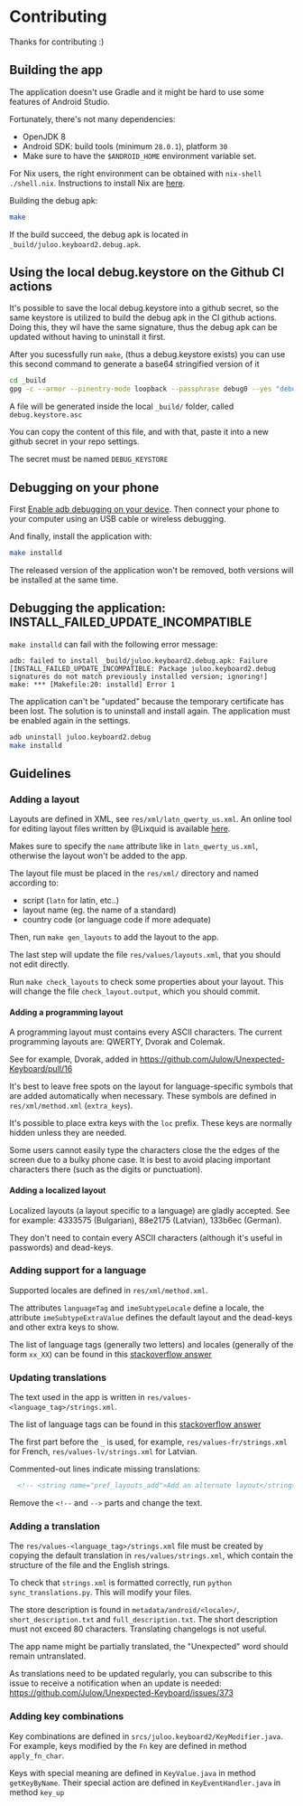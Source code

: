 # Contributing

Thanks for contributing :)

## Building the app

The application doesn't use Gradle and it might be hard to use some features of
Android Studio.

Fortunately, there's not many dependencies:
- OpenJDK 8
- Android SDK: build tools (minimum `28.0.1`), platform `30`
- Make sure to have the `$ANDROID_HOME` environment variable set.

For Nix users, the right environment can be obtained with `nix-shell ./shell.nix`.
Instructions to install Nix are [here](https://nixos.wiki/wiki/Nix_Installation_Guide).

Building the debug apk:

```sh
make
```

If the build succeed, the debug apk is located in `_build/juloo.keyboard2.debug.apk`.

## Using the local debug.keystore on the Github CI actions

It's possible to save the local debug.keystore into a github secret, so the same keystore is utilized to build the debug apk in the CI github actions.
Doing this, they wil have the same signature, thus the debug apk can be updated without having to uninstall it first.

After you sucessfully run `make`, (thus a debug.keystore exists) you can use this second command to generate a base64 stringified version of it

```sh
cd _build
gpg -c --armor --pinentry-mode loopback --passphrase debug0 --yes "debug.keystore"
```

A file will be generated inside the local `_build/` folder, called `debug.keystore.asc`

You can copy the content of this file, and with that, paste it into a new github secret in your repo settings.

The secret must be named `DEBUG_KEYSTORE`

## Debugging on your phone

First [Enable adb debugging on your device](https://developer.android.com/studio/command-line/adb#Enabling).
Then connect your phone to your computer using an USB cable or wireless
debugging.

And finally, install the application with:
```sh
make installd
```

The released version of the application won't be removed, both versions will
be installed at the same time.

## Debugging the application: INSTALL_FAILED_UPDATE_INCOMPATIBLE

`make installd` can fail with the following error message:

```
adb: failed to install _build/juloo.keyboard2.debug.apk: Failure [INSTALL_FAILED_UPDATE_INCOMPATIBLE: Package juloo.keyboard2.debug signatures do not match previously installed version; ignoring!]
make: *** [Makefile:20: installd] Error 1
```

The application can't be "updated" because the temporary certificate has been
lost. The solution is to uninstall and install again.
The application must be enabled again in the settings.

```sh
adb uninstall juloo.keyboard2.debug
make installd
```

## Guidelines

### Adding a layout

Layouts are defined in XML, see `res/xml/latn_qwerty_us.xml`.
An online tool for editing layout files written by @Lixquid is available
[here](https://unexpected-keyboard-layout-editor.lixquid.com/).

Makes sure to specify the `name` attribute like in `latn_qwerty_us.xml`,
otherwise the layout won't be added to the app.

The layout file must be placed in the `res/xml/` directory and named according to:
- script (`latn` for latin, etc..)
- layout name (eg. the name of a standard)
- country code (or language code if more adequate)

Then, run `make gen_layouts` to add the layout to the app.

The last step will update the file `res/values/layouts.xml`, that you should
not edit directly.

Run `make check_layouts` to check some properties about your layout. This will
change the file `check_layout.output`, which you should commit.

#### Adding a programming layout

A programming layout must contains every ASCII characters.
The current programming layouts are: QWERTY, Dvorak and Colemak.

See for example, Dvorak, added in https://github.com/Julow/Unexpected-Keyboard/pull/16

It's best to leave free spots on the layout for language-specific symbols that
are added automatically when necessary.
These symbols are defined in `res/xml/method.xml` (`extra_keys`).

It's possible to place extra keys with the `loc` prefix. These keys are
normally hidden unless they are needed.

Some users cannot easily type the characters close the the edges of the screen
due to a bulky phone case. It is best to avoid placing important characters
there (such as the digits or punctuation).

#### Adding a localized layout

Localized layouts (a layout specific to a language) are gladly accepted.
See for example: 4333575 (Bulgarian), 88e2175 (Latvian), 133b6ec (German).

They don't need to contain every ASCII characters (although it's useful in
passwords) and dead-keys.

### Adding support for a language

Supported locales are defined in `res/xml/method.xml`.

The attributes `languageTag` and `imeSubtypeLocale` define a locale, the
attribute `imeSubtypeExtraValue` defines the default layout and the dead-keys
and other extra keys to show.

The list of language tags (generally two letters)
and locales (generally of the form `xx_XX`)
can be found in this [stackoverflow answer](https://stackoverflow.com/a/7989085)

### Updating translations

The text used in the app is written in `res/values-<language_tag>/strings.xml`.

The list of language tags can be found in this
[stackoverflow answer](https://stackoverflow.com/a/7989085)

The first part before the `_` is used, for example,
`res/values-fr/strings.xml` for French,
`res/values-lv/strings.xml` for Latvian.

Commented-out lines indicate missing translations:

```xml
  <!-- <string name="pref_layouts_add">Add an alternate layout</string> -->
```

Remove the `<!--` and `-->` parts and change the text.

### Adding a translation

The `res/values-<language_tag>/strings.xml` file must be created by copying the
default translation in `res/values/strings.xml`, which contain the structure of
the file and the English strings.

To check that `strings.xml` is formatted correctly, run
`python sync_translations.py`. This will modify your files.

The store description is found in `metadata/android/<locale>/`,
`short_description.txt` and `full_description.txt`.
The short description must not exceed 80 characters.
Translating changelogs is not useful.

The app name might be partially translated, the "Unexpected" word should remain
untranslated.

As translations need to be updated regularly, you can subscribe to this issue
to receive a notification when an update is needed:
https://github.com/Julow/Unexpected-Keyboard/issues/373

### Adding key combinations

Key combinations are defined in `srcs/juloo.keyboard2/KeyModifier.java`.
For example, keys modified by the `Fn` key are defined in method
`apply_fn_char`.

Keys with special meaning are defined in `KeyValue.java` in method
`getKeyByName`. Their special action are defined in `KeyEventHandler.java` in
method `key_up`
